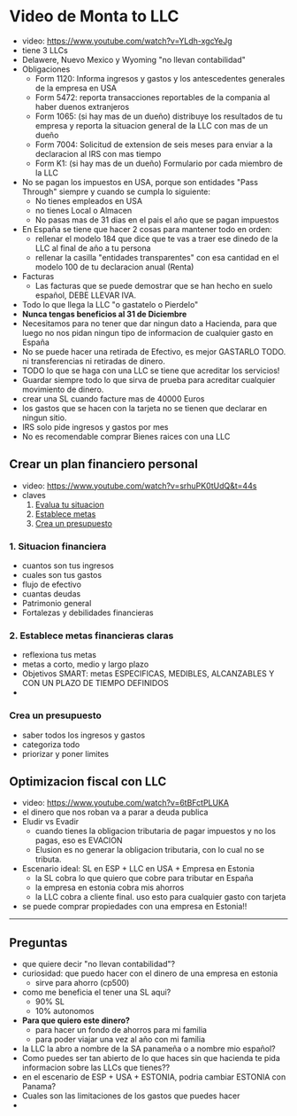 # Video de Monta to LLC

- video: https://www.youtube.com/watch?v=YLdh-xgcYeJg
- tiene 3 LLCs
- Delawere, Nuevo Mexico y Wyoming "no llevan contabilidad"
- Obligaciones
  - Form 1120: Informa ingresos y gastos y los antescedentes generales de la empresa en USA
  - Form 5472: reporta transacciones reportables de la compania al haber duenos extranjeros
  - Form 1065: (si hay mas de un dueño) distribuye los resultados de tu empresa y reporta la situacion general de la LLC con mas de un dueño
  - Form 7004: Solicitud de extension de seis meses para enviar a la declaracion al IRS con mas tiempo
  - Form K1: (si hay mas de un dueño) Formulario por cada miembro de la LLC
- No se pagan los impuestos en USA, porque son entidades "Pass Through" siempre y cuando se cumpla lo siguiente:
  - No tienes empleados en USA
  - no tienes Local o Almacen
  - No pasas mas de 31 dias en el pais el año que se pagan impuestos
- En España se tiene que hacer 2 cosas para mantener todo en orden:
  - rellenar el modelo 184 que dice que te vas a traer ese dinedo de la LLC al final de año a tu persona
  - rellenar la casilla "entidades transparentes" con esa cantidad en el modelo 100 de tu declaracion anual (Renta)
- Facturas
  - Las facturas que se puede demostrar que se han hecho en suelo español, DEBE LLEVAR IVA.
- Todo lo que llega la LLC "o gastatelo o Pierdelo"
- **Nunca tengas beneficios al 31 de Diciembre**
- Necesitamos para no tener que dar ningun dato a Hacienda, para que luego no nos pidan ningun tipo de informacion de cualquier gasto en España
- No se puede hacer una retirada de Efectivo, es mejor GASTARLO TODO. ni transferencias ni retiradas de dinero.
- TODO lo que se haga con una LLC se tiene que acreditar los servicios!
- Guardar siempre todo lo que sirva de prueba para acreditar cualquier movimiento de dinero.
- crear una SL cuando facture mas de 40000 Euros
- los gastos que se hacen con la tarjeta no se tienen que declarar en ningun sitio.
- IRS solo pide ingresos y gastos por mes
- No es recomendable comprar Bienes raices con una LLC

## Crear un plan financiero personal

- video: https://www.youtube.com/watch?v=srhuPK0tUdQ&t=44s
- claves
  1. [Evalua tu situacion](#1-situacion-financiera)
  2. [Establece metas](#2-establece-metas-financieras-claras)
  3. [Crea un presupuesto](#3-crea-un-presupuesto)

### 1. Situacion financiera

- cuantos son tus ingresos
- cuales son tus gastos
- flujo de efectivo
- cuantas deudas
- Patrimonio general
- Fortalezas y debilidades financieras

### 2. Establece metas financieras claras

- reflexiona tus metas
- metas a corto, medio y largo plazo
- Objetivos SMART: metas ESPECIFICAS, MEDIBLES, ALCANZABLES Y CON UN PLAZO DE TIEMPO DEFINIDOS
- 

### Crea un presupuesto

- saber todos los ingresos y gastos
- categoriza todo
- priorizar y poner limites

## Optimizacion fiscal con LLC

- video: https://www.youtube.com/watch?v=6tBFctPLUKA
- el dinero que nos roban va a parar a deuda publica
- Eludir vs Evadir
  - cuando tienes la obligacion tributaria de pagar impuestos y no los pagas, eso es EVACION
  - Elusion es no generar la obligacion tributaria, con lo cual no se tributa.
- Escenario ideal: SL en ESP + LLC en USA + Empresa en Estonia
  - la SL cobra lo que quiero que cobre para tributar en España
  - la empresa en estonia cobra mis ahorros
  - la LLC cobra a cliente final. uso esto para cualquier gasto con tarjeta
- se puede comprar propiedades con una empresa en Estonia!!
  

---

## Preguntas

- que quiere decir "no llevan contabilidad"?
- curiosidad: que puedo hacer con el dinero de una empresa en estonia
  - sirve para ahorro (cp500)
- como me beneficia el tener una SL aqui?
  - 90% SL
  - 10% autonomos
- **Para que quiero este dinero?**
  - para hacer un fondo de ahorros para mi familia
  - para poder viajar una vez al año con mi familia 
- la LLC la abro a nombre de la SA panameña o a nombre mio español?
- Como puedes ser tan abierto de lo que haces sin que hacienda te pida informacion sobre las LLCs que tienes??
- en el escenario de ESP + USA + ESTONIA, podria cambiar ESTONIA con Panama?
- Cuales son las limitaciones de los gastos que puedes hacer
- 